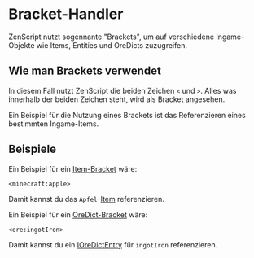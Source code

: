 # Bracket-Handler

ZenScript nutzt sogennante "Brackets", um auf verschiedene Ingame-Objekte wie Items, Entities und OreDicts zuzugreifen.

## Wie man Brackets verwendet

In diesem Fall nutzt ZenScript die beiden Zeichen `<` und `>`. Alles was innerhalb der beiden Zeichen steht, wird als Bracket angesehen.

Ein Beispiel für die Nutzung eines Brackets ist das Referenzieren eines bestimmten Ingame-Items.

## Beispiele

Ein Beispiel für ein [Item-Bracket](/Vanilla/Brackets/Bracket_Item/) wäre:

    <minecraft:apple>
    

Damit kannst du das `Apfel`-[Item](/Vanilla/Items/IItemStack/) referenzieren.

Ein Beispiel für ein [OreDict-Bracket](/Vanilla/Brackets/Bracket_Ore/) wäre:

    <ore:ingotIron>
    

Damit kannst du ein [IOreDictEntry](/Vanilla/OreDict/IOreDictEntry/) für `ingotIron` referenzieren.